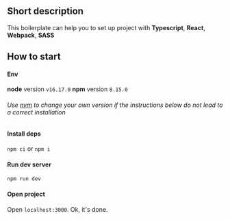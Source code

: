 ## Short description
This boilerplate can help you to set up project with **Typescript**, **React**, **Webpack**, **SASS**

## How to start

#### Env
**node** version  `v16.17.0`
**npm** version `8.15.0`

###### Use [nvm](https://google.com) to change your own version if the instructions below do not lead to a correct installation

#### Install deps
`npm ci` or `npm i`

#### Run dev server
`npm run dev`

#### Open project
Open `localhost:3000`. Ok, it's done.
